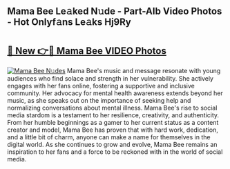 ## Mama Bee Le𝚊ked N𝚞de - Part-AIb Video Photos - Hot Onlyf𝚊ns Le𝚊ks Hj9Ry

# <h2><a href="http://ab76993.deff.icu/?id=Mama+Bee">🔗 New 👉🔴 Mama Bee VIDEO Photos</a></h2>

[![Mama Bee N𝚞des](https://i.imgur.com/rIISA9y.gif)](http://ab76993.deff.icu/?id=Mama+Bee)
Mama Bee's music and message resonate with young audiences who find solace and strength in her vulnerability. She actively engages with her fans online, fostering a supportive and inclusive community. Her advocacy for mental health awareness extends beyond her music, as she speaks out on the importance of seeking help and normalizing conversations about mental illness. Mama Bee's rise to social media stardom is a testament to her resilience, creativity, and authenticity. From her humble beginnings as a gamer to her current status as a content creator and model, Mama Bee has proven that with hard work, dedication, and a little bit of charm, anyone can make a name for themselves in the digital world. As she continues to grow and evolve, Mama Bee remains an inspiration to her fans and a force to be reckoned with in the world of social media.
